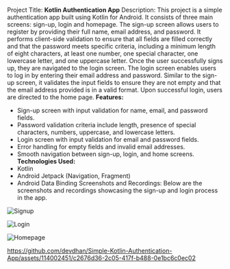 Project Title: **Kotlin Authentication App**
Description:
This project is a simple authentication app built using Kotlin for Android. It consists of three main screens: sign-up, login and homepage. The sign-up screen allows users to register by providing their full name, email address, and password. It performs client-side validation to ensure that all fields are filled correctly and that the password meets specific criteria, including a minimum length of eight characters, at least one number, one special character, one lowercase letter, and one uppercase letter. Once the user successfully signs up, they are navigated to the login screen.
The login screen enables users to log in by entering their email address and password. Similar to the sign-up screen, it validates the input fields to ensure they are not empty and that the email address provided is in a valid format. Upon successful login, users are directed to the home page.
**Features:**
* Sign-up screen with input validation for name, email, and password fields.
* Password validation criteria include length, presence of special characters, numbers, uppercase, and lowercase letters.
* Login screen with input validation for email and password fields.
* Error handling for empty fields and invalid email addresses.
* Smooth navigation between sign-up, login, and home screens.
**Technologies Used:**
* Kotlin
* Android Jetpack (Navigation, Fragment)
* Android Data Binding
Screenshots and Recordings:
Below are the screenshots and recordings showcasing the sign-up and login process in the app.

![Signup](https://github.com/devdhan/Simple-Kotlin-Authentication-App/assets/114002451/e7508d16-da63-49bb-8ef3-394fa608093c)

![Login](https://github.com/devdhan/Simple-Kotlin-Authentication-App/assets/114002451/4b0dcdcd-f37f-46fa-a52d-93b377376e21)

![Homepage](https://github.com/devdhan/Simple-Kotlin-Authentication-App/assets/114002451/2cd4e775-ea94-465b-84fe-74837b057227)


https://github.com/devdhan/Simple-Kotlin-Authentication-App/assets/114002451/c2676d36-2c05-417f-b488-0e1bc6c0ec02

